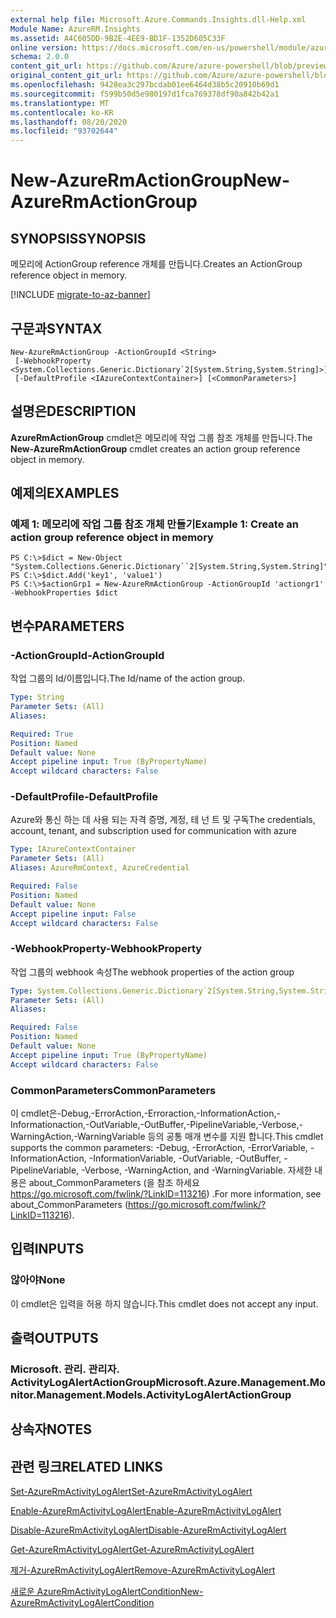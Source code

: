```yaml
---
external help file: Microsoft.Azure.Commands.Insights.dll-Help.xml
Module Name: AzureRM.Insights
ms.assetid: A4C605DD-9B2E-4EE9-BD1F-1352D605C33F
online version: https://docs.microsoft.com/en-us/powershell/module/azurerm.insights/new-azurermactiongroup
schema: 2.0.0
content_git_url: https://github.com/Azure/azure-powershell/blob/preview/src/ResourceManager/Insights/Commands.Insights/help/New-AzureRmActionGroup.md
original_content_git_url: https://github.com/Azure/azure-powershell/blob/preview/src/ResourceManager/Insights/Commands.Insights/help/New-AzureRmActionGroup.md
ms.openlocfilehash: 9428ea3c297bcdab01ee6464d38b5c20910b69d1
ms.sourcegitcommit: f599b50d5e980197d1fca769378df90a842b42a1
ms.translationtype: MT
ms.contentlocale: ko-KR
ms.lasthandoff: 08/20/2020
ms.locfileid: "93702644"
---
```

# <span data-ttu-id="e4ccd-101">New-AzureRmActionGroup</span><span class="sxs-lookup"><span data-stu-id="e4ccd-101">New-AzureRmActionGroup</span></span>

## <span data-ttu-id="e4ccd-102">SYNOPSIS</span><span class="sxs-lookup"><span data-stu-id="e4ccd-102">SYNOPSIS</span></span>
<span data-ttu-id="e4ccd-103">메모리에 ActionGroup reference 개체를 만듭니다.</span><span class="sxs-lookup"><span data-stu-id="e4ccd-103">Creates an ActionGroup reference object in memory.</span></span>

[!INCLUDE [migrate-to-az-banner](../../includes/migrate-to-az-banner.md)]

## <span data-ttu-id="e4ccd-104">구문과</span><span class="sxs-lookup"><span data-stu-id="e4ccd-104">SYNTAX</span></span>

```
New-AzureRmActionGroup -ActionGroupId <String>
 [-WebhookProperty <System.Collections.Generic.Dictionary`2[System.String,System.String]>]
 [-DefaultProfile <IAzureContextContainer>] [<CommonParameters>]
```

## <span data-ttu-id="e4ccd-105">설명은</span><span class="sxs-lookup"><span data-stu-id="e4ccd-105">DESCRIPTION</span></span>
<span data-ttu-id="e4ccd-106">**AzureRmActionGroup** cmdlet은 메모리에 작업 그룹 참조 개체를 만듭니다.</span><span class="sxs-lookup"><span data-stu-id="e4ccd-106">The **New-AzureRmActionGroup** cmdlet creates an action group reference object in memory.</span></span>

## <span data-ttu-id="e4ccd-107">예제의</span><span class="sxs-lookup"><span data-stu-id="e4ccd-107">EXAMPLES</span></span>

### <span data-ttu-id="e4ccd-108">예제 1: 메모리에 작업 그룹 참조 개체 만들기</span><span class="sxs-lookup"><span data-stu-id="e4ccd-108">Example 1: Create an action group reference object in memory</span></span>
```
PS C:\>$dict = New-Object "System.Collections.Generic.Dictionary``2[System.String,System.String]"
PS C:\>$dict.Add('key1', 'value1')
PS C:\>$actionGrp1 = New-AzureRmActionGroup -ActionGroupId 'actiongr1' -WebhookProperties $dict
```

## <span data-ttu-id="e4ccd-109">변수</span><span class="sxs-lookup"><span data-stu-id="e4ccd-109">PARAMETERS</span></span>

### <span data-ttu-id="e4ccd-110">-ActionGroupId</span><span class="sxs-lookup"><span data-stu-id="e4ccd-110">-ActionGroupId</span></span>
<span data-ttu-id="e4ccd-111">작업 그룹의 Id/이름입니다.</span><span class="sxs-lookup"><span data-stu-id="e4ccd-111">The Id/name of the action group.</span></span>

```yaml
Type: String
Parameter Sets: (All)
Aliases: 

Required: True
Position: Named
Default value: None
Accept pipeline input: True (ByPropertyName)
Accept wildcard characters: False
```

### <span data-ttu-id="e4ccd-112">-DefaultProfile</span><span class="sxs-lookup"><span data-stu-id="e4ccd-112">-DefaultProfile</span></span>
<span data-ttu-id="e4ccd-113">Azure와 통신 하는 데 사용 되는 자격 증명, 계정, 테 넌 트 및 구독</span><span class="sxs-lookup"><span data-stu-id="e4ccd-113">The credentials, account, tenant, and subscription used for communication with azure</span></span>

```yaml
Type: IAzureContextContainer
Parameter Sets: (All)
Aliases: AzureRmContext, AzureCredential

Required: False
Position: Named
Default value: None
Accept pipeline input: False
Accept wildcard characters: False
```

### <span data-ttu-id="e4ccd-114">-WebhookProperty</span><span class="sxs-lookup"><span data-stu-id="e4ccd-114">-WebhookProperty</span></span>
<span data-ttu-id="e4ccd-115">작업 그룹의 webhook 속성</span><span class="sxs-lookup"><span data-stu-id="e4ccd-115">The webhook properties of the action group</span></span>

```yaml
Type: System.Collections.Generic.Dictionary`2[System.String,System.String]
Parameter Sets: (All)
Aliases: 

Required: False
Position: Named
Default value: None
Accept pipeline input: True (ByPropertyName)
Accept wildcard characters: False
```

### <span data-ttu-id="e4ccd-116">CommonParameters</span><span class="sxs-lookup"><span data-stu-id="e4ccd-116">CommonParameters</span></span>
<span data-ttu-id="e4ccd-117">이 cmdlet은-Debug,-ErrorAction,-Erroraction,-InformationAction,-Informationaction,-OutVariable,-OutBuffer,-PipelineVariable,-Verbose,-WarningAction,-WarningVariable 등의 공통 매개 변수를 지원 합니다.</span><span class="sxs-lookup"><span data-stu-id="e4ccd-117">This cmdlet supports the common parameters: -Debug, -ErrorAction, -ErrorVariable, -InformationAction, -InformationVariable, -OutVariable, -OutBuffer, -PipelineVariable, -Verbose, -WarningAction, and -WarningVariable.</span></span> <span data-ttu-id="e4ccd-118">자세한 내용은 about_CommonParameters (을 참조 하세요 https://go.microsoft.com/fwlink/?LinkID=113216) .</span><span class="sxs-lookup"><span data-stu-id="e4ccd-118">For more information, see about_CommonParameters (https://go.microsoft.com/fwlink/?LinkID=113216).</span></span>

## <span data-ttu-id="e4ccd-119">입력</span><span class="sxs-lookup"><span data-stu-id="e4ccd-119">INPUTS</span></span>

### <span data-ttu-id="e4ccd-120">않아야</span><span class="sxs-lookup"><span data-stu-id="e4ccd-120">None</span></span>
<span data-ttu-id="e4ccd-121">이 cmdlet은 입력을 허용 하지 않습니다.</span><span class="sxs-lookup"><span data-stu-id="e4ccd-121">This cmdlet does not accept any input.</span></span>

## <span data-ttu-id="e4ccd-122">출력</span><span class="sxs-lookup"><span data-stu-id="e4ccd-122">OUTPUTS</span></span>

### <span data-ttu-id="e4ccd-123">Microsoft. 관리. 관리자. ActivityLogAlertActionGroup</span><span class="sxs-lookup"><span data-stu-id="e4ccd-123">Microsoft.Azure.Management.Monitor.Management.Models.ActivityLogAlertActionGroup</span></span>

## <span data-ttu-id="e4ccd-124">상속자</span><span class="sxs-lookup"><span data-stu-id="e4ccd-124">NOTES</span></span>

## <span data-ttu-id="e4ccd-125">관련 링크</span><span class="sxs-lookup"><span data-stu-id="e4ccd-125">RELATED LINKS</span></span>

[<span data-ttu-id="e4ccd-126">Set-AzureRmActivityLogAlert</span><span class="sxs-lookup"><span data-stu-id="e4ccd-126">Set-AzureRmActivityLogAlert</span></span>](./Set-AzureRmActivityLogAlert.md)

[<span data-ttu-id="e4ccd-127">Enable-AzureRmActivityLogAlert</span><span class="sxs-lookup"><span data-stu-id="e4ccd-127">Enable-AzureRmActivityLogAlert</span></span>](./Enable-AzureRmActivityLogAlert.md)

[<span data-ttu-id="e4ccd-128">Disable-AzureRmActivityLogAlert</span><span class="sxs-lookup"><span data-stu-id="e4ccd-128">Disable-AzureRmActivityLogAlert</span></span>](./Disable-AzureRmActivityLogAlert.md)

[<span data-ttu-id="e4ccd-129">Get-AzureRmActivityLogAlert</span><span class="sxs-lookup"><span data-stu-id="e4ccd-129">Get-AzureRmActivityLogAlert</span></span>](./Get-AzureRmActivityLogAlert.md)

[<span data-ttu-id="e4ccd-130">제거-AzureRmActivityLogAlert</span><span class="sxs-lookup"><span data-stu-id="e4ccd-130">Remove-AzureRmActivityLogAlert</span></span>](./Remove-AzureRmActivityLogAlert.md)

[<span data-ttu-id="e4ccd-131">새로운 AzureRmActivityLogAlertCondition</span><span class="sxs-lookup"><span data-stu-id="e4ccd-131">New-AzureRmActivityLogAlertCondition</span></span>](./Get-AzureRmActivityLogAlertCondition.md)

